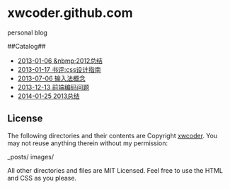 xwcoder.github.com
==================

personal blog

##Catalog##

* [2013-01-06  &nbmp;2012总结](_posts/2013-01-06-2012-summary.md)
* [2013-01-17  书评:css设计指南](_posts/2013-01-17-book-stylin-with-css.md)
* [2013-07-06  输入法概念](_posts/2013-07-06-input-method-concept.md)
* [2013-12-13  前端编码问题](_posts/2013-12-13-encoding-charset.md)
* [2014-01-25  2013总结](_posts/2014-01-25-2013-summary.md)

## License ##

The following directories and their contents are Copyright [xwcoder](https://github.com/xwcoder). You may not reuse anything therein without my permission:

_posts/
images/

All other directories and files are MIT Licensed. Feel free to use the HTML and CSS as you please.
